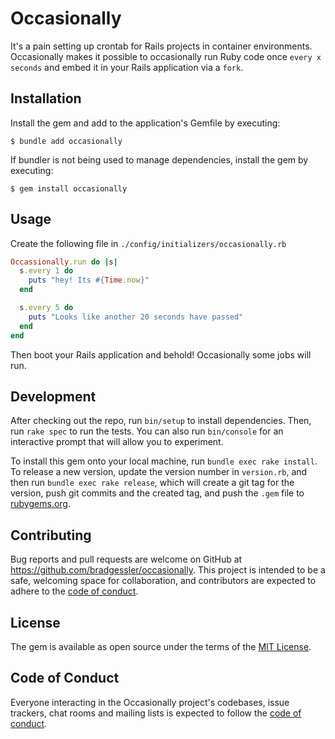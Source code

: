# Occasionally

It's a pain setting up crontab for Rails projects in container environments. Occasionally makes it possible to occasionally run Ruby code once `every x seconds` and embed it in your Rails application via a `fork`.

## Installation

Install the gem and add to the application's Gemfile by executing:

    $ bundle add occasionally

If bundler is not being used to manage dependencies, install the gem by executing:

    $ gem install occasionally

## Usage

Create the following file in `./config/initializers/occasionally.rb`

```ruby
Occassionally.run do |s|
  s.every 1 do
    puts "hey! Its #{Time.now}"
  end

  s.every 5 do
    puts "Looks like another 20 seconds have passed"
  end
end
```

Then boot your Rails application and behold! Occasionally some jobs will run.

## Development

After checking out the repo, run `bin/setup` to install dependencies. Then, run `rake spec` to run the tests. You can also run `bin/console` for an interactive prompt that will allow you to experiment.

To install this gem onto your local machine, run `bundle exec rake install`. To release a new version, update the version number in `version.rb`, and then run `bundle exec rake release`, which will create a git tag for the version, push git commits and the created tag, and push the `.gem` file to [rubygems.org](https://rubygems.org).

## Contributing

Bug reports and pull requests are welcome on GitHub at https://github.com/bradgessler/occasionally. This project is intended to be a safe, welcoming space for collaboration, and contributors are expected to adhere to the [code of conduct](https://github.com/bradgessler/occasionally/blob/main/CODE_OF_CONDUCT.md).

## License

The gem is available as open source under the terms of the [MIT License](https://opensource.org/licenses/MIT).

## Code of Conduct

Everyone interacting in the Occasionally project's codebases, issue trackers, chat rooms and mailing lists is expected to follow the [code of conduct](https://github.com/bradgessler/occasionally/blob/main/CODE_OF_CONDUCT.md).
